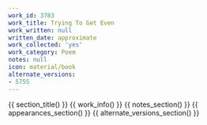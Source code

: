 ```yaml
---
work_id: 3783
work_title: Trying To Get Even
work_written: null
written_date: approximate
work_collected: 'yes'
work_category: Poem
notes: null
icon: material/book
alternate_versions:
- 5755
---
```


{{ section_title() }}
{{ work_info() }}
{{ notes_section() }}
{{ appearances_section() }}
{{ alternate_versions_section() }}